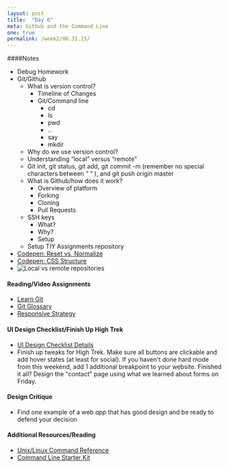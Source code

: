 ```yaml
---
layout: post
title:  "Day 6"
meta: Github and the Command Line
one: true
permalink: /week2/08.31.15/
---
```

####Notes
- Debug Homework
- Git/Github
    + What is version control?
        * Timeline of Changes
        * Git/Command line
            - cd
            - ls
            - pwd
            - ..
            - say
            - mkdir
    + Why do we use version control?
    + Understanding “local” versus “remote”
    + Git init, git status, git add, git commit -m (remember no special characters between “ “ ), and git push origin master
    + What is Github/how does it work?
        * Overview of platform
        * Forking
        * Cloning
        * Pull Requests
    + SSH keys 
        * What?
        * Why?
        * Setup
    + Setup TIY Assignments repository
- [Codepen: Reset vs. Normalize](http://codepen.io/abbylarner/pen/xwxEJX)
- [Codepen: CSS Structure](http://codepen.io/abbylarner/pen/ZbEpjp)
- ![Local vs remote repositories](/Curriculum/assets/day_6.jpg)

#### Reading/Video Assignments
- [Learn Git](https://try.github.io/levels/1/challenges/1)
- [Git Glossary](https://www.atlassian.com/git/glossary/)
- [Responsive Strategy](http://bradfrost.com/blog/post/responsive-strategy/)

#### UI Design Checklist/Finish Up High Trek
- [UI Design Checklist Details](/Curriculum/week2/08.31.15/ui-design-checklist/)
- Finish up tweaks for High Trek.  Make sure all buttons are clickable and add hover states (at least for social). If you haven't done hard mode from this weekend, add 1 additional breakpoint to your website.  Finished it all? Design the "contact" page using what we learned about forms on Friday.

#### Design Critique
- Find one example of a web _app_ that has good design and be ready to defend  your decision

#### Additional Resources/Reading
- [Unix/Linux Command Reference](http://www.cheat-sheets.org/saved-copy/fwunixref.pdf)
- [Command Line Starter Kit](http://samkap.github.io/command-line-starter-kit/)
